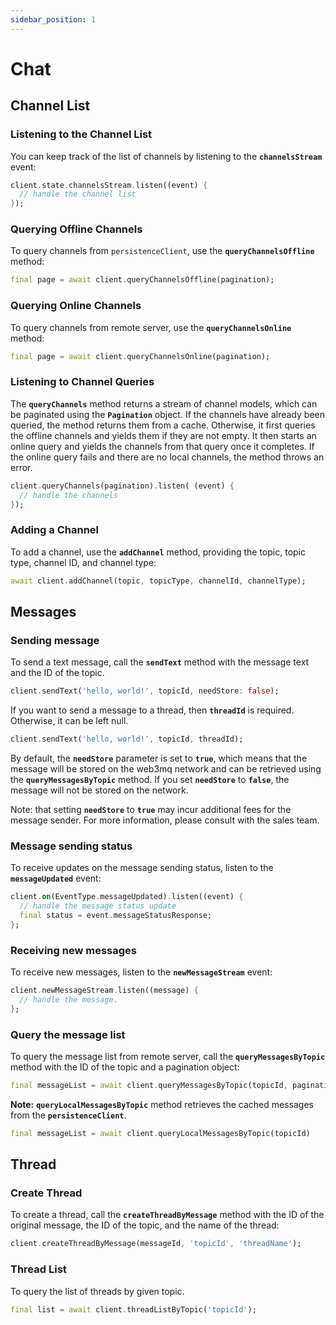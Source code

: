 ```yaml
---
sidebar_position: 1
---
```

# Chat

## Channel List

### Listening to the Channel List

You can keep track of the list of channels by listening to the **`channelsStream`** event:

```dart
client.state.channelsStream.listen((event) {
  // handle the channel list 
});
```

### Querying Offline Channels

To query channels from `persistenceClient`, use the **`queryChannelsOffline`** method:

```dart
final page = await client.queryChannelsOffline(pagination);
```

### Querying Online Channels

To query channels from remote server, use the **`queryChannelsOnline`** method:

```dart
final page = await client.queryChannelsOnline(pagination);
```

### Listening to Channel Queries

The **`queryChannels`** method returns a stream of channel models, which can be paginated using the **`Pagination`** object. If the channels have already been queried, the method returns them from a cache. Otherwise, it first queries the offline channels and yields them if they are not empty. It then starts an online query and yields the channels from that query once it completes. If the online query fails and there are no local channels, the method throws an error.

```dart
client.queryChannels(pagination).listen( (event) {
  // handle the channels 
});
```

### Adding a Channel

To add a channel, use the **`addChannel`** method, providing the topic, topic type, channel ID, and channel type:

```dart
await client.addChannel(topic, topicType, channelId, channelType);
```

## Messages

### Sending message

To send a text message, call the **`sendText`** method with the message text and the ID of the topic.

```dart
client.sendText('hello, world!', topicId, needStore: false);
```

 If you want to send a message to a thread, then **`threadId`** is required. Otherwise, it can be left null.

```dart
client.sendText('hello, world!', topicId, threadId);
```

By default, the **`needStore`** parameter is set to **`true`**, which means that the message will be stored on the web3mq network and can be retrieved using the **`queryMessagesByTopic`** method. If you set **`needStore`** to **`false`**, the message will not be stored on the network.

Note: that setting **`needStore`** to **`true`** may incur additional fees for the message sender. For more information, please consult with the sales team.

### Message sending status

To receive updates on the message sending status, listen to the **`messageUpdated`** event:

```dart
client.on(EventType.messageUpdated).listen((event) {
  // handle the message status update 
  final status = event.messageStatusResponse;
};
```

### Receiving new messages

To receive new messages, listen to the **`newMessageStream`** event:

```dart
client.newMessageStream.listen((message) {
  // handle the message.   
};
```

### Query the message list

To query the message list from remote server, call the **`queryMessagesByTopic`** method with the ID of the topic and a pagination object:

```dart
final messageList = await client.queryMessagesByTopic(topicId, pagination);
```

**Note:** **`queryLocalMessagesByTopic`** method retrieves the cached messages from the **`persistenceClient`**.

```dart
final messageList = await client.queryLocalMessagesByTopic(topicId)
```

## Thread

### Create Thread

To create a thread, call the **`createThreadByMessage`** method with the ID of the original message, the ID of the topic, and the name of the thread:

```dart
client.createThreadByMessage(messageId, 'topicId', 'threadName');
```

### Thread List

To query the list of threads by given topic.

```dart
final list = await client.threadListByTopic('topicId');
```
